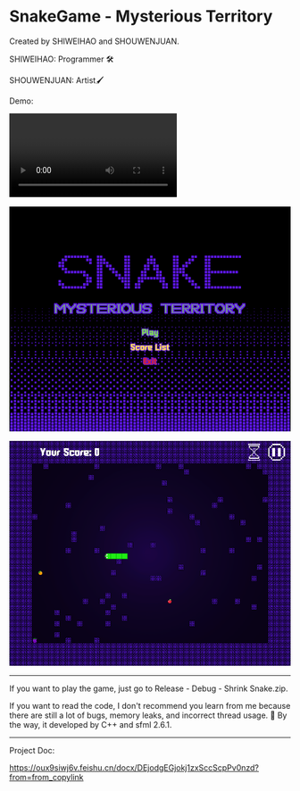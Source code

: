 # SnakeGame - Mysterious Territory

Created by SHIWEIHAO and SHOUWENJUAN.

SHIWEIHAO: Programmer 🛠️

SHOUWENJUAN: Artist🖌️

Demo:

<video src="Demo.mp4"></video>

![](Content/Snipaste_2024-05-20_13-05-15.png)

![](Content/Snipaste_2024-05-20_13-06-42.png)

----

If you want to play the game, just go to Release - Debug - Shrink Snake.zip.

If you want to read the code, I don't recommend you learn from me because there are still a lot of bugs, memory leaks, and incorrect thread usage. 🤣 By the way, it developed by C++ and sfml 2.6.1.

---

Project Doc:

https://oux9siwj6v.feishu.cn/docx/DEjodgEGjokj1zxSccScpPv0nzd?from=from_copylink

